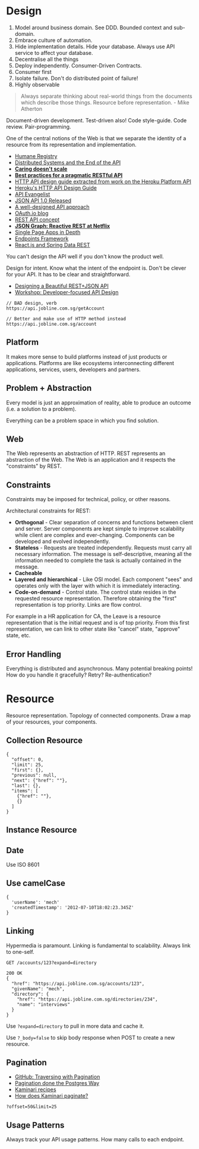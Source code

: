 # Design

1. Model around business domain. See DDD. Bounded context and sub-domain.
2. Embrace culture of automation.
3. Hide implementation details. Hide your database. Always use API service to affect your database.
4. Decentralise all the things
5. Deploy independently. Consumer-Driven Contracts.
6. Consumer first
7. Isolate failure. Don't do distributed point of failure!
8. Highly observable

> Always separate thinking about real-world things from the documents which describe those things. Resource before representation. - Mike Atherton

Document-driven development. Test-driven also! Code style-guide. Code review. Pair-programming.

One of the central notions of the Web is that we separate the identity of a resource from its representation and implementation.

* [Humane Registry](http://martinfowler.com/bliki/HumaneRegistry.html)
* [Distributed Systems and the End of the API](http://writings.quilt.org/2014/05/12/distributed-systems-and-the-end-of-the-api/)
* [**Caring doesn't scale**](https://www.oreilly.com/ideas/caring-doesnt-scale)
* [**Best practices for a pragmatic RESTful API**](http://www.vinaysahni.com/best-practices-for-a-pragmatic-restful-api)
* [HTTP API design guide extracted from work on the Heroku Platform API](https://github.com/interagent/http-api-design)
* [Heroku's HTTP API Design Guide](http://www.infoq.com/news/2014/08/heroku-http-design-guide)
* [API Evangelist](http://101.apievangelist.com/)
* [JSON API 1.0 Released](http://www.cerebris.com/blog/2015/06/04/jsonapi-1-0/)
* [A well-designed API approach](https://www.airpair.com/rest/posts/a-well-designed-api-approach)
* [OAuth.io blog](http://blog.oauth.io/)
* [REST API concept](https://www.youtube.com/watch?v=7YcW25PHnAA)
* [**JSON Graph: Reactive REST at Netflix**](http://applicative.acm.org/speaker-JafarHusain.html)
* [Single Page Apps in Depth](http://singlepageappbook.com/index.html)
* [Endpoints Framework](http://endpointsjs.com/)
* [React.js and Spring Data REST](http://spring.io/blog/2015/09/15/react-js-and-spring-data-rest-part-2-hypermedia)

You can't design the API well if you don't know the product well.

Design for intent. Know what the intent of the endpoint is. Don't be clever for your API. It has to be clear and straightforward.

* [Designing a Beautiful REST+JSON API](https://www.youtube.com/watch?v=5WXYw4J4QOU)
* [Workshop: Developer-focused API Design](https://www.youtube.com/watch?v=8p10bGFM9dg)

```
// BAD design, verb
https://api.jobline.com.sg/getAccount

// Better and make use of HTTP method instead
https://api.jobline.com.sg/account
```

## Platform

It makes more sense to build platforms instead of just products or applications. Platforms are like ecosystems interconnecting different applications, services, users, developers and partners.

## Problem + Abstraction

Every model is just an approximation of reality, able to produce an outcome (i.e. a solution to a problem).

Everything can be a problem space in which you find solution.

## Web

The Web represents an abstraction of HTTP. REST represents an abstraction of the Web. The Web is an application and it respects the "constraints" by REST.

## Constraints

Constraints may be imposed for technical, policy, or other reasons.

Architectural constraints for REST:

* **Orthogonal** - Clear separation of concerns and functions between client and server. Server components are kept simple to improve scalability while client are complex and ever-changing. Components can be developed and evolved independently.
* **Stateless** - Requests are treated independently. Requests must carry all necessary information. The message is self-descriptive, meaning all the information needed to complete the task is actually contained in the message.
* **Cacheable**
* **Layered and hierarchical** - Like OSI model. Each component "sees" and operates only with the layer with which it is immediately interacting.
* **Code-on-demand** - Control state. The control state resides in the requested resource representation. Therefore obtaining the "first" representation is top priority. Links are flow control.

For example in a HR application for CA, the Leave is a resource representation that is the initial request and is of top priority. From this first representation, we can link to other state like "cancel" state, "approve" state, etc.
	
## Error Handling

Everything is distributed and asynchronous. Many potential breaking points! How do you handle it gracefully? Retry? Re-authentication?

# Resource

Resource representation. Topology of connected components. Draw a map of your resources, your components.

## Collection Resource

```
{
  "offset": 0,
  "limit": 25,
  "first": {},
  "previous": null,
  "next": {"href": ""},
  "last": {},
  "items": [
    {"href": ""},
    {}
  ]}
```

## Instance Resource

## Date

Use ISO 8601

## Use camelCase

```
{
  'userName': 'mech'
  'createdTimestamp': '2012-07-10T18:02:23.345Z'}
```

## Linking

Hypermedia is paramount. Linking is fundamental to scalability. Always link to one-self.

```
GET /accounts/123?expand=directory

200 OK
{
  "href": "https://api.jobline.com.sg/accounts/123",
  "givenName": "mech",
  "directory": {
    "href": "https://api.jobline.com.sg/directories/234",
    "name": "interviews"  }
}
```

Use `?expand=directory` to pull in more data and cache it.

Use `?_body=false` to skip body response when POST to create a new resource.

## Pagination

* [GitHub: Traversing with Pagination](https://developer.github.com/guides/traversing-with-pagination/)
* [Pagination done the Postgres Way](https://wiki.postgresql.org/images/3/35/Pagination_Done_the_PostgreSQL_Way.pdf)
* [Kaminari recipes](https://github.com/amatsuda/kaminari/wiki/Kaminari-recipes)
* [How does Kaminari paginate?](http://patshaughnessy.net/2011/9/10/how-does-kaminari-paginate)

```
?offset=50&limit=25
```

## Usage Patterns

Always track your API usage patterns. How many calls to each endpoint.

